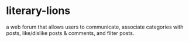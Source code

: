 # literary-lions

a web forum that allows users to communicate, associate categories with posts, like/dislike posts & comments, and filter posts.